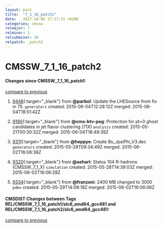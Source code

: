 ```yaml
---
layout: post
title:  "7_1_16_patch2"
date:   2017-10-06 17:17:31 +0200
categories: cmssw
relmajor: 7
relminor: 1
relsubminor: 16
relpatch: _patch2
---
```


# CMSSW_7_1_16_patch2
#### Changes since CMSSW_7_1_16_patch1:

[compare to previous](https://github.com/cms-sw/cmssw/compare/CMSSW_7_1_16_patch1...CMSSW_7_1_16_patch2)



1. [9448](http://github.com/cms-sw/cmssw/pull/9448){:target="_blank"}  from **@parbol**: Update the LHESource from fix in 75. `generators`  created: 2015-06-04T12:28:12Z merged: 2015-06-04T18:51:42Z

1. [9190](http://github.com/cms-sw/cmssw/pull/9190){:target="_blank"}  from **@cms-btv-pog**: Protection for pt=0 ghost candidates in jet flavor clustering (71X) `analysis`  created: 2015-05-21T00:30:32Z merged: 2015-06-04T18:49:39Z

1. [9311](http://github.com/cms-sw/cmssw/pull/9311){:target="_blank"}  from **@heppye**: Create Bs_JpsiPhi_V3.dec `generators`  created: 2015-05-28T09:34:49Z merged: 2015-06-02T16:06:38Z

1. [9320](http://github.com/cms-sw/cmssw/pull/9320){:target="_blank"}  from **@aehart**: Status 104 R-hadrons (CMSSW_7_1_X) `simulation`  created: 2015-05-28T14:39:03Z merged: 2015-06-02T16:06:28Z

1. [9334](http://github.com/cms-sw/cmssw/pull/9334){:target="_blank"}  from **@franzoni**: 2400 MB changed to 3000 `pdmv`  created: 2015-05-29T14:08:18Z merged: 2015-06-02T16:06:06Z

#### CMSDIST Changes between Tags REL/CMSSW_7_1_16_patch1/slc6_amd64_gcc481 and REL/CMSSW_7_1_16_patch2/slc6_amd64_gcc481:

[compare to previous](https://github.com/cms-sw/cmsdist/compare/REL/CMSSW_7_1_16_patch1/slc6_amd64_gcc481...REL/CMSSW_7_1_16_patch2/slc6_amd64_gcc481)


